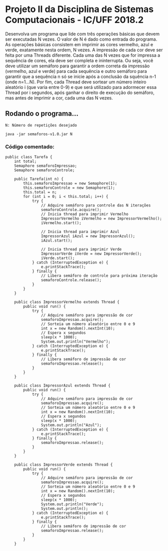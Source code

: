 # Projeto II da Disciplina de Sistemas Computacionais - IC/UFF 2018.2

Desenvolva um programa que lide com três operações básicas que devem ser executadas N vezes.
O valor de N é dado como entrada do programa. As operações básicas consistem em imprimir as
cores vermelho, azul e verde, exatamente nesta ordem, N vezes. A impressão de cada cor deve ser
feita por uma Threads diferente. Cada uma das N vezes que for impressa a sequência de cores, ela
deve ser completa e ininterrupta. Ou seja, você deve utilizar um semáforo para garantir a ordem
correta da impressão (vermelho, azul e verde) para cada sequência e outro semáforo para garantir
que a sequência n só se inicie após a conclusão da squência n-1 (onde n=1...N). Por fim, cada
Thread deve sortear um número inteiro aleatório i (que varia entre 0-9) e que será utilizado para
adormecer essa Thread por i segundos, após ganhar o direito de execução do semáforo, mas antes
de imprimir a cor, cada uma das N vezes.

## Rodando o programa...

`N: Número de repetições desejado`

`java -jar semaforos-v1.0.jar N`

### Código comentado:
~~~~
public class Tarefa {
	int total;
	Semaphore semaforoImpressao;
	Semaphore semaforoControle;

	public Tarefa(int n) {
		this.semaforoImpressao = new Semaphore(1);
		this.semaforoControle = new Semaphore(1);
		this.total = n;
		for (int i = 0; i < this.total; i++) {
			try {
				// Adquire semáforo para controle das N iterações
				semaforoControle.acquire();
				// Inicia thread para imprimir Vermelho
				ImpressorVermelho iVermelho = new ImpressorVermelho();
				iVermelho.start();
				
				// Inicia thread para imprimir Azul
				ImpressorAzul iAzul = new ImpressorAzul();
				iAzul.start();
				
				// Inicia thread para imprimir Verde
				ImpressorVerde iVerde = new ImpressorVerde();
				iVerde.start();
			} catch (InterruptedException e) {
				e.printStackTrace();
			} finally {
				// Libera semáforo de controle para próxima iteração
				semaforoControle.release();
			}
		}
	}

	public class ImpressorVermelho extends Thread {
		public void run() {
			try {
				// Adquire semáforo para impressão de cor
				semaforoImpressao.acquire();
				// Sorteia um número aleatório entre 0 e 9
				int x = new Random().nextInt(10);
				// Espera x segundos
				sleep(x * 1000);
				System.out.println("Vermelho");
			} catch (InterruptedException e) {
				e.printStackTrace();
			} finally {
				// Libera semáforo de impressão de cor
				semaforoImpressao.release();
			}
		}
	}

	public class ImpressorAzul extends Thread {
		public void run() {
			try {
				// Adquire semáforo para impressão de cor
				semaforoImpressao.acquire();
				// Sorteia um número aleatório entre 0 e 9
				int x = new Random().nextInt(10);
				// Espera x segundos
				sleep(x * 1000);
				System.out.println("Azul");
			} catch (InterruptedException e) {
				e.printStackTrace();
			} finally {
				semaforoImpressao.release();
			}
		}
	}

	public class ImpressorVerde extends Thread {
		public void run() {
			try {
				// Adquire semáforo para impressão de cor
				semaforoImpressao.acquire();
				// Sorteia um número aleatório entre 0 e 9
				int x = new Random().nextInt(10);
				// Espera x segundos
				sleep(x * 1000);
				System.out.println("Verde");
				System.out.println();
			} catch (InterruptedException e) {
				e.printStackTrace();
			} finally {
				// Libera semáforo de impressão de cor
				semaforoImpressao.release();
			}
		}
	}
~~~~